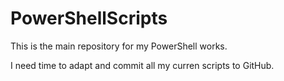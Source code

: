 # PowerShellScripts
This is the main repository for my PowerShell works.

I need time to adapt and commit all my curren scripts to GitHub.
